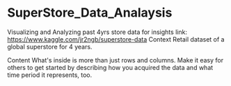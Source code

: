 # SuperStore_Data_Analaysis
Visualizing and Analyzing past 4yrs store data for insights
link: https://www.kaggle.com/jr2ngb/superstore-data
Context
Retail dataset of a global superstore for 4 years.

Content
What's inside is more than just rows and columns. Make it easy for others to get started by describing how you acquired the data and what time period it represents, too.
